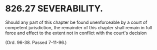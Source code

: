 826.27 SEVERABILITY.
====================

Should any part of this chapter be found unenforceable by a court of
competent jurisdiction, the remainder of this chapter shall remain in
full force and effect to the extent not in conflict with the court's
decision

(Ord. 96-38. Passed 7-11-96.)
